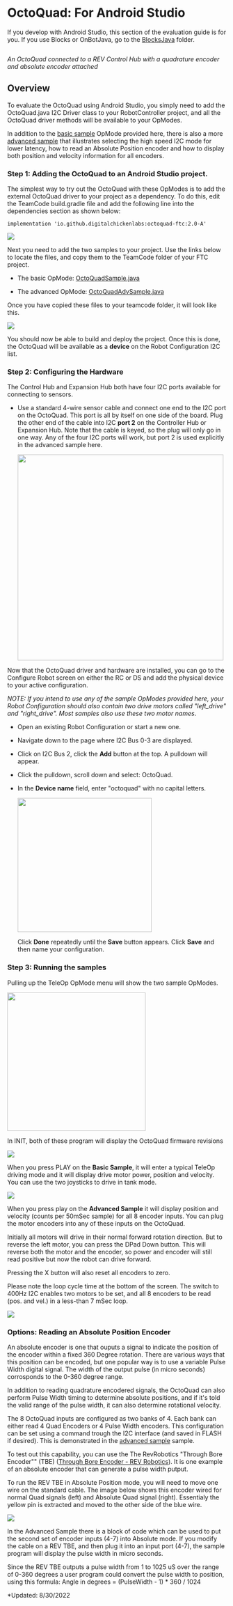 # **OctoQuad: For Android Studio**

If you develop with Android Studio, this section of the evaluation guide is for you.  If you use Blocks or OnBotJava, go to the [BlocksJava](/BlocksJava/) folder.

<img title="" src="../Media/octoquad_ftc.jpg">

*An OctoQuad connected to a REV Control Hub with a quadrature encoder and absolute encoder attached*

## **Overview**

To evaluate the OctoQuad using Android Studio, you simply need to add the  OctoQuad.java I2C Driver class to your RobotController project, and all the OctoQuad driver methods will be available to your OpModes.

In addition to the [basic sample](OctoQuadSample.java) OpMode provided here, there is also a more [advanced sample](OctoQuadAdvSample.java) that illustrates selecting the high speed I2C mode for lower latency, how to read an Absolute Position encoder and how to display both position and velocity information for all encoders.

### Step 1: Adding the OctoQuad to an Android Studio project.

The simplest way to try out the OctoQuad with these OpModes is to add the external OctoQuad driver to your project as a dependency.    To do this, edit the TeamCode build.gradle file and add the following line into the dependencies section as shown below:

`implementation 'io.github.digitalchickenlabs:octoquad-ftc:2.0-A'`

![](../Media/external_library.png)

Next you need to add the two samples to your project.  Use the links below to locate the files, and copy them to the TeamCode folder of your FTC project.

- The basic OpMode: [OctoQuadSample.java](OctoQuadSample.java) 

- The advanced OpMode:  [OctoQuadAdvSample.java](OctoQuadAdvSample.java)

Once you have copied these files to your teamcode folder, it will look like this.

![](../Media/2022-06-07-21-10-59-image.png) 

You should now be able to build and deploy the project.   Once this is done, the OctoQuad will be available as a **device** on the Robot Configuration I2C list.

### **Step 2: Configuring the Hardware**

The Control Hub and Expansion Hub both have four I2C ports available for connecting to sensors. 

- Use a standard 4-wire sensor cable and connect one end to the I2C port on the OctoQuad.  This port is all by itself on one side of the board.  Plug the other end of the cable into I2C **port 2** on the Controller Hub or Expansion Hub.  Note that the cable is keyed, so the plug will only go in one way.  Any of the four I2C ports will work, but port 2 is used explicitly in the advanced sample here.
  
  <img src="../Media/2022-06-07-16-17-24-image.png" title="" alt="" width="473">

Now that the OctoQuad driver and hardware are installed, you can go to the Configure Robot screen on either the RC or DS and add the physical device to your active configuration.

*NOTE: If you intend to use any of the sample OpModes provided here, your Robot Configuration should also contain two drive motors called "left_drive" and "right_drive".    Most samples also use these two motor names*.

- Open an existing Robot Configuration or start a new one.

- Navigate down to the page where I2C Bus 0-3 are displayed.

- Click on I2C Bus 2, click the **Add** button at the top.  A pulldown will appear.

- Click the pulldown, scroll down and select: OctoQuad.  

- In the **Device name** field, enter "octoquad" with no capital letters.
  
  <img src="../Media/2022-06-07-22-33-37-image.png" title="" alt="" width="308">
  
  Click **Done** repeatedly until the **Save** button appears.  Click **Save** and then name your configuration.  

### Step 3: Running the samples

Pulling up the TeleOp OpMode menu will show the two sample OpModes.

<img src="../Media/2022-06-07-22-12-48-image.png" title="" alt="" width="318">

In INIT, both of these program will display the OctoQuad firmware revisions

![](../Media/2022-06-07-22-15-12-image.png)

When you press PLAY on the **Basic Sample**, it will enter a typical TeleOp driving mode and it will display drive motor power, position and velocity.  You can use the two joysticks to drive in tank mode.

![](../Media/2022-06-07-22-12-19-image.png)

When you press play on the **Advanced Sample** it will display position and velocity (counts per 50mSec sample) for all 8 encoder inputs.  You can plug the motor encoders into any of these inputs on the OctoQuad.

Initially all motors will drive in their normal forward rotation direction.  But to reverse the left motor, you can press the DPad Down button.  This will reverse both the motor and the encoder, so power and encoder will still read positive but now the robot can drive forward.

Pressing the X button will also reset all encoders to zero.

Please note the loop cycle time at the bottom of the screen.  The switch to 400Hz I2C enables two motors to be set, and all 8 encoders to be read (pos. and vel.) in a less-than 7 mSec loop.

![](../Media/2022-06-07-22-29-41-image.png)

### Options: Reading an Absolute Position Encoder

An absolute encoder is one that ouputs a signal to indicate the position of the encoder within a fixed 360 Degree rotation.  There are various ways that this position can be encoded, but one popular way is to use a variable Pulse Width digital signal.  The width of the output pulse (in micro seconds) corrosponds to the 0-360 degree range. 

In addition to reading quadrature encodered signals, the OctoQuad can also perform Pulse Width timing to determine absolute positions, and if it's told the valid range of the pulse width, it can also determine rotational velocity.

The 8 OctoQuad inputs are configured as two banks of 4.  Each bank can either read 4 Quad Encoders or 4 Pulse Width encoders.  This configuration can be set using a command trough the I2C interface (and saved in FLASH if desired).  This is demonstrated in the [advanced sample](OctoQuadAdvSample.java) sample.

To test out this capability, you can use the The RevRobotics "Through Bore Encoder"" (TBE) ([Through Bore Encoder - REV Robotics](https://www.revrobotics.com/rev-11-1271/)). It is one example of an absolute encoder that can generate a pulse width putput.  

To run the REV TBE in Absolute Position mode, you will need to move one wire on the standard cable.  The image below shows this encoder wired for normal Quad signals (left) and Absolute Quad signal (right).  Essentialy the yellow pin is extracted and moved to the other side of the blue wire.

![](../Media/TBE.png)

In the Advanced Sample there is a block of code which can be used to put the second set of encoder inputs (4-7) into Absolute mode.  If you modify the cable on a REV TBE, and then plug it into an input port (4-7), the sample program will display the pulse width in micro seconds.  

Since the REV TBE outputs a pulse width from 1 to 1025 uS over the range of 0-360 degrees a user program could convert the pulse width to position, using this formula:  Angle in degrees = (PulseWidth - 1) * 360 / 1024

*Updated: 8/30/2022
